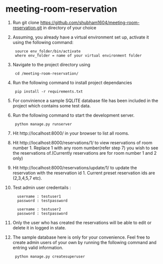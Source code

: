 # meeting-room-reservation

1. Run git clone https://github.com/shubham1604/meeting-room-reservation.git in directory of your choice

2. Assuming, you already have a virtual environment set up, activate it using the following command:
    
        source env_folder/bin/activate
        where env_folder = name of your virtual environment folder 

3. Navigate to the project directory using 

        cd /meeting-room-reservation/

4. Run the following command to install project dependancies

        pip install -r requirements.txt

5. For convinience a sample SQLITE database file has been included in the project which contains some test data.  

6. Run the following command to start the development server. 
        
        python manage.py runserver

7. Hit http://localhost:8000/ in your browser to list all rooms.

8. Hit http://localhost:8000/reservations/1/ to view reservations of room number 1. Replace 1 with any room number(refer step 7) you wish to see the reservations of.(Currently reservations are for room number 1 and 2 only)

9. Hit http://localhost:8000/reservations/update/1/ to update the reservation with the reservation id 1. Current preset reservation ids are (2,3,4,5,7 etc).

10. Test admin user credentails :

          username : testuser1
          password : testpassword
          
          username : testuser2
          password : testpassword

11. Only the user who has created the reservations will be able to edit or delete it in logged in state. 

12. The sample database here is only for your convenience. Feel free to create admin users of your own by running the following command and entring valid information.

         python manage.py createsuperuser

          
          
